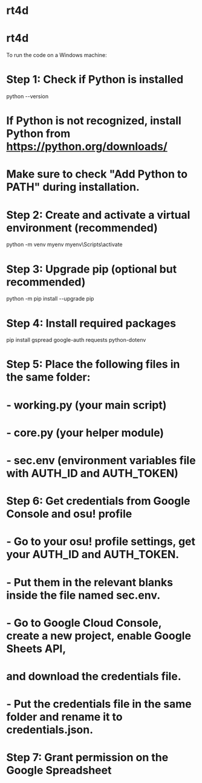 # rt4d
# rt4d
To run the code on a Windows machine:

# Step 1: Check if Python is installed
python --version

# If Python is not recognized, install Python from https://python.org/downloads/
# Make sure to check "Add Python to PATH" during installation.

# Step 2: Create and activate a virtual environment (recommended)
python -m venv myenv
myenv\Scripts\activate

# Step 3: Upgrade pip (optional but recommended)
python -m pip install --upgrade pip

# Step 4: Install required packages
pip install gspread google-auth requests python-dotenv

# Step 5: Place the following files in the same folder:
# - working.py (your main script)
# - core.py (your helper module)
# - sec.env (environment variables file with AUTH_ID and AUTH_TOKEN)

# Step 6: Get credentials from Google Console and osu! profile
# - Go to your osu! profile settings, get your AUTH_ID and AUTH_TOKEN.
# - Put them in the relevant blanks inside the file named sec.env.
# - Go to Google Cloud Console, create a new project, enable Google Sheets API,
#   and download the credentials file.
# - Put the credentials file in the same folder and rename it to credentials.json.

# Step 7: Grant permission on the Google Spreadsheet
